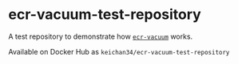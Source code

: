 # ecr-vacuum-test-repository

A test repository to demonstrate how [`ecr-vacuum`](https://github.com/KotobaMedia/ecr-vacuum-test-repository) works.

Available on Docker Hub as `keichan34/ecr-vacuum-test-repository`

